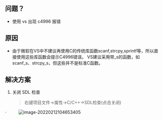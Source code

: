 ## 问题？

+ 使用 vs 出现 c4996 报错



## 原因

- 由于微软在VS中不建议再使用C的传统库函数scanf,strcpy,sprintf等，所以直接使用这些库函数会提示C4996错误。
  VS建议采用带_s的函数，如scanf_s、strcpy_s，但这些并不是标准C函数。



## 解决方案

1. 关闭 SDL 检查
   
   > 右键项目文件→属性→C/C++→SDL检查(点击关闭)

​		·<img src="https://inpast-qiq.oss-cn-beijing.aliyuncs.com/img/20220212104700.png" alt="image-20220212104653405" style="margin-left: 40px" />